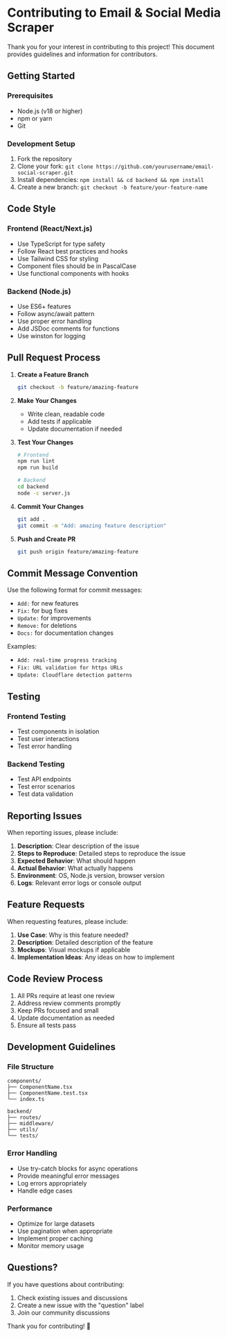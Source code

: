 # Contributing to Email & Social Media Scraper

Thank you for your interest in contributing to this project! This document provides guidelines and information for contributors.

## Getting Started

### Prerequisites
- Node.js (v18 or higher)
- npm or yarn
- Git

### Development Setup
1. Fork the repository
2. Clone your fork: `git clone https://github.com/yourusername/email-social-scraper.git`
3. Install dependencies: `npm install && cd backend && npm install`
4. Create a new branch: `git checkout -b feature/your-feature-name`

## Code Style

### Frontend (React/Next.js)
- Use TypeScript for type safety
- Follow React best practices and hooks
- Use Tailwind CSS for styling
- Component files should be in PascalCase
- Use functional components with hooks

### Backend (Node.js)
- Use ES6+ features
- Follow async/await pattern
- Use proper error handling
- Add JSDoc comments for functions
- Use winston for logging

## Pull Request Process

1. **Create a Feature Branch**
   ```bash
   git checkout -b feature/amazing-feature
   ```

2. **Make Your Changes**
   - Write clean, readable code
   - Add tests if applicable
   - Update documentation if needed

3. **Test Your Changes**
   ```bash
   # Frontend
   npm run lint
   npm run build
   
   # Backend
   cd backend
   node -c server.js
   ```

4. **Commit Your Changes**
   ```bash
   git add .
   git commit -m "Add: amazing feature description"
   ```

5. **Push and Create PR**
   ```bash
   git push origin feature/amazing-feature
   ```

## Commit Message Convention

Use the following format for commit messages:
- `Add:` for new features
- `Fix:` for bug fixes
- `Update:` for improvements
- `Remove:` for deletions
- `Docs:` for documentation changes

Examples:
- `Add: real-time progress tracking`
- `Fix: URL validation for https URLs`
- `Update: Cloudflare detection patterns`

## Testing

### Frontend Testing
- Test components in isolation
- Test user interactions
- Test error handling

### Backend Testing
- Test API endpoints
- Test error scenarios
- Test data validation

## Reporting Issues

When reporting issues, please include:
1. **Description**: Clear description of the issue
2. **Steps to Reproduce**: Detailed steps to reproduce the issue
3. **Expected Behavior**: What should happen
4. **Actual Behavior**: What actually happens
5. **Environment**: OS, Node.js version, browser version
6. **Logs**: Relevant error logs or console output

## Feature Requests

When requesting features, please include:
1. **Use Case**: Why is this feature needed?
2. **Description**: Detailed description of the feature
3. **Mockups**: Visual mockups if applicable
4. **Implementation Ideas**: Any ideas on how to implement

## Code Review Process

1. All PRs require at least one review
2. Address review comments promptly
3. Keep PRs focused and small
4. Update documentation as needed
5. Ensure all tests pass

## Development Guidelines

### File Structure
```
components/
├── ComponentName.tsx
├── ComponentName.test.tsx
└── index.ts

backend/
├── routes/
├── middleware/
├── utils/
└── tests/
```

### Error Handling
- Use try-catch blocks for async operations
- Provide meaningful error messages
- Log errors appropriately
- Handle edge cases

### Performance
- Optimize for large datasets
- Use pagination when appropriate
- Implement proper caching
- Monitor memory usage

## Questions?

If you have questions about contributing:
1. Check existing issues and discussions
2. Create a new issue with the "question" label
3. Join our community discussions

Thank you for contributing! 🚀
